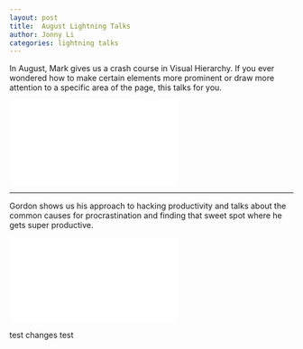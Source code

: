 ```yaml
---
layout: post
title:  August Lightning Talks
author: Jonny Li
categories: lightning talks
---
```

In August, Mark gives us a crash course in Visual Hierarchy. If you ever wondered how to make certain elements more prominent or  draw more attention to a specific area of the page, this talks for you. 

<div class=“video”><iframe width=“532” height=“400” src=“//www.youtube.com/watch?v=RXP_rTVTVr4” frameborder=“0” allowfullscreen=“allowfullscreen”></iframe></div>

---

Gordon shows us his approach to hacking productivity and talks about the common causes for procrastination and finding that sweet spot where he gets super productive.

<div class=“video”><iframe width=“560” height=“315” src=“www.youtube.com/watch?v=EsWba2kP6hQ” frameborder=“0” allowfullscreen=“allowfullscreen”></iframe></div>

test changes test

